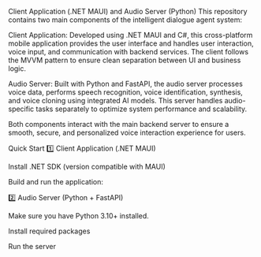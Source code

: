 Client Application (.NET MAUI) and Audio Server (Python)
This repository contains two main components of the intelligent dialogue agent system:

Client Application:
Developed using .NET MAUI and C#, this cross-platform mobile application provides the user interface and handles user interaction, voice input, and communication with backend services. The client follows the MVVM pattern to ensure clean separation between UI and business logic.

Audio Server:
Built with Python and FastAPI, the audio server processes voice data, performs speech recognition, voice identification, synthesis, and voice cloning using integrated AI models. This server handles audio-specific tasks separately to optimize system performance and scalability.

Both components interact with the main backend server to ensure a smooth, secure, and personalized voice interaction experience for users.

Quick Start
1️⃣ Client Application (.NET MAUI)

Install .NET SDK (version compatible with MAUI)

Build and run the application:


2️⃣ Audio Server (Python + FastAPI)

Make sure you have Python 3.10+ installed.

Install required packages

Run the server
